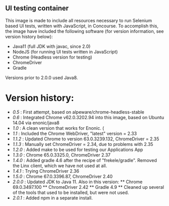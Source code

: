 ## UI testing container

This image is made to include all resources necessary to run Selenium based UI tests, written with JavaScript, in Concourse.  To accomplish this, the image have included the following software (for version information, see version history below):
 * Java11 (full JDK with javac, since 2.0)
 * NodeJS (for running UI tests written in JavaScript)
 * Chrome (Headless version for testing)
 * ChromeDriver
 * Gradle

Versions prior to 2.0.0 used Java8.

# Version history:
 * *0.5* : First attempt, based on alpeware/chrome-headless-stable
 * *0.6* : Integrated Chrome v62.0.3202.94 into this image, based on Ubuntu 14.04 via enonic/java8
 * *1.0* : A clean version that works for Enonic. (
 * *1.1* : Included the Chrome WebDriver, "latest" version = 2.33
 * *1.1.2* : Updated Chrome to version 63.0.3239.132, ChromeDriver = 2.35
 * *1.1.3* : Manually set ChromeDriver = 2.34, due to problems with 2.35
 * *1.2.0* : Added make to be used for testing our Applications App
 * *1.3.0* : Chrome 65.0.3325.0, ChromeDriver 2.37
 * *1.4.0* : Added gradle 4.6 after the recipe of "frekele/gradle".  Removed the Linx client, which we have not used at all.
 * *1.4.1* : Trying ChromeDriver 2.36
 * *1.5.0* : Chrome 67.0.3396.87, ChromeDriver 2.40
 * *2.0.0* : Updated JDK to Java 11. Also in this version: 
 ** Chrome 69.0.3497.100
 ** ChromeDriver 2.42
 ** Gradle 4.9
 ** Cleaned up several of the tools that used to be installed, but were not used.
 * *2.0.1* : Added npm in a separate install.
